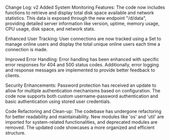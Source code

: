 Change Log: v2
Added System Monitoring Features: The code now includes functions to retrieve and display total disk space available and network statistics. This data is exposed through the new endpoint "/d/data", providing detailed server information like version, uptime, memory usage, CPU usage, disk space, and network stats.

Enhanced User Tracking: User connections are now tracked using a Set to manage online users and display the total unique online users each time a connection is made.

Improved Error Handling: Error handling has been enhanced with specific error responses for 404 and 500 status codes. Additionally, error logging and response messages are implemented to provide better feedback to clients.

Security Enhancements: Password protection has received an update to allow for multiple authentication mechanisms based on configuration. The code now supports both custom username-password authentication and basic authentication using stored user credentials.

Code Refactoring and Clean-up: The codebase has undergone refactoring for better readability and maintainability. New modules like 'os' and 'util' are imported for system-related functionalities, and deprecated modules are removed. The updated code showcases a more organized and efficient structure.